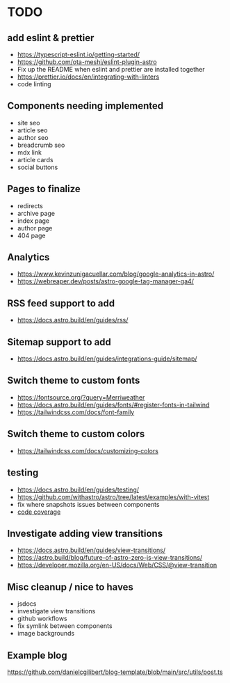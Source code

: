 # TODO

## add eslint & prettier

- <https://typescript-eslint.io/getting-started/>
- <https://github.com/ota-meshi/eslint-plugin-astro>
- Fix up the README when eslint and prettier are installed together
- <https://prettier.io/docs/en/integrating-with-linters>
- code linting

## Components needing implemented

- site seo
- article seo
- author seo
- breadcrumb seo
- mdx link
- article cards
- social buttons

## Pages to finalize

- redirects
- archive page
- index page
- author page
- 404 page

## Analytics

- <https://www.kevinzunigacuellar.com/blog/google-analytics-in-astro/>
- <https://webreaper.dev/posts/astro-google-tag-manager-ga4/>

## RSS feed support to add

- <https://docs.astro.build/en/guides/rss/>

## Sitemap support to add

- <https://docs.astro.build/en/guides/integrations-guide/sitemap/>

## Switch theme to custom fonts

- <https://fontsource.org/?query=Merriweather>
- <https://docs.astro.build/en/guides/fonts/#register-fonts-in-tailwind>
- <https://tailwindcss.com/docs/font-family>

## Switch theme to custom colors

- <https://tailwindcss.com/docs/customizing-colors>

## testing

- <https://docs.astro.build/en/guides/testing/>
- <https://github.com/withastro/astro/tree/latest/examples/with-vitest>
- fix where snapshots issues between components
- [code coverage](https://github.com/marketplace/actions/vitest-coverage-report)

## Investigate adding view transitions

- <https://docs.astro.build/en/guides/view-transitions/>
- <https://astro.build/blog/future-of-astro-zero-js-view-transitions/>
- <https://developer.mozilla.org/en-US/docs/Web/CSS/@view-transition>

## Misc cleanup / nice to haves

- jsdocs
- investigate view transitions
- github workflows
- fix symlink between components
- image backgrounds

## Example blog

<https://github.com/danielcgilibert/blog-template/blob/main/src/utils/post.ts>
